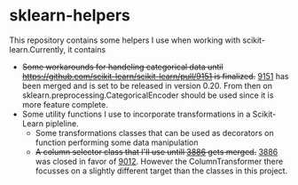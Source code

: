 # sklearn-helpers
This repository contains some helpers I use when working with scikit-learn.Currently, it contains 
- ~~Some workarounds for handeling categorical data until https://github.com/scikit-learn/scikit-learn/pull/9151 is finalized.~~ [9151](https://github.com/scikit-learn/scikit-learn/pull/9151) has been merged and is set to be released in version 0.20. From then on sklearn.preprocessing.CategoricalEncoder should be used since it is more feature complete.
- Some utility functions I use to incorporate transformations in a Scikit-Learn pipleline.
    - Some transformations classes that can be used as decorators on function performing some data manipulation
    - ~~A column selector class that I'll use untill [3886](https://github.com/scikit-learn/scikit-learn/pull/3886) gets merged.~~ [3886](https://github.com/scikit-learn/scikit-learn/pull/3886) was closed in favor of [9012](https://github.com/scikit-learn/scikit-learn/pull/9012). However the ColumnTransformer there focusses on a slightly different target than the classes in this project.
